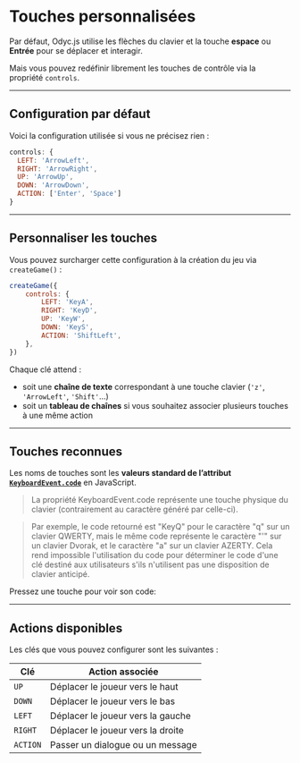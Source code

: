 <script>
import Aside from '../../../lib/ui/Doc/Aside.svelte'
import Emoji from '../../../lib/ui/Doc/Emoji.svelte'
import KeyDemo from '../../../lib/ui/Doc/KeyDemo.svelte'
</script>

# <Emoji src="🎮" /> Touches personnalisées

Par défaut, Odyc.js utilise les flèches du clavier et la touche **espace** ou **Entrée** pour se déplacer et interagir.

Mais vous pouvez redéfinir librement les touches de contrôle via la propriété `controls`.

---

## <Emoji src="🧩" /> Configuration par défaut

Voici la configuration utilisée si vous ne précisez rien :

```js
controls: {
  LEFT: 'ArrowLeft',
  RIGHT: 'ArrowRight',
  UP: 'ArrowUp',
  DOWN: 'ArrowDown',
  ACTION: ['Enter', 'Space']
}
```

---

## <Emoji src="⚙️" /> Personnaliser les touches

Vous pouvez surcharger cette configuration à la création du jeu via `createGame()` :

```js
createGame({
	controls: {
		LEFT: 'KeyA',
		RIGHT: 'KeyD',
		UP: 'KeyW',
		DOWN: 'KeyS',
		ACTION: 'ShiftLeft',
	},
})
```

Chaque clé attend :

- soit une **chaîne de texte** correspondant à une touche clavier (`'z'`, `'ArrowLeft'`, `'Shift'`...)
- soit un **tableau de chaînes** si vous souhaitez associer plusieurs touches à une même action

---

## <Emoji src="🔑" /> Touches reconnues

Les noms de touches sont les **valeurs standard de l’attribut [`KeyboardEvent.code`](https://developer.mozilla.org/fr/docs/Web/API/KeyboardEvent/code)** en JavaScript.

> La propriété KeyboardEvent.code représente une touche physique du clavier (contrairement au caractère généré par celle-ci).

> Par exemple, le code retourné est "KeyQ" pour le caractère "q" sur un clavier QWERTY, mais le même code représente le caractère "'" sur un clavier Dvorak, et le caractère "a" sur un clavier AZERTY. Cela rend impossible l'utilisation du code pour déterminer le code d'une clé destiné aux utilisateurs s'ils n'utilisent pas une disposition de clavier anticipé.

Pressez une touche pour voir son code:

<KeyDemo/>

---

## <Emoji src="🎯" /> Actions disponibles

Les clés que vous pouvez configurer sont les suivantes :

| Clé      | Action associée                   |
| -------- | --------------------------------- |
| `UP`     | Déplacer le joueur vers le haut   |
| `DOWN`   | Déplacer le joueur vers le bas    |
| `LEFT`   | Déplacer le joueur vers la gauche |
| `RIGHT`  | Déplacer le joueur vers la droite |
| `ACTION` | Passer un dialogue ou un message  |
